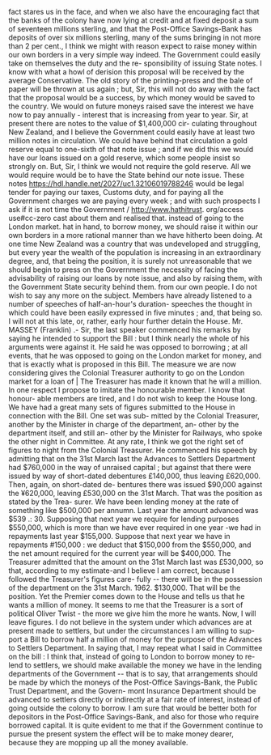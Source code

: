 fact stares us in the face, and when we also have the encouraging fact that the banks of the colony have now lying at credit and at fixed deposit a sum of seventeen millions sterling, and that the Post-Office Savings-Bank has deposits of over six millions sterling, many of the sums bringing in not more than 2 per cent., I think we might with reason expect to raise money within our own borders in a very simple way indeed. The Government could easily take on themselves the duty and the re- sponsibility of issuing State notes. I know with what a howl of derision this proposal will be received by the average Conservative. The old story of the printing-press and the bale of paper will be thrown at us again ; but, Sir, this will not do away with the fact that the proposal would be a success, by which money would be saved to the country. We would on future moneys raised save the interest we have now to pay annually - interest that is increasing from year to year. Sir, at present there are notes to the value of $1,400,000 cir- culating throughout New Zealand, and I believe the Government could easily have at least two million notes in circulation. We could have behind that circulation a gold reserve equal to one-sixth of that note issue ; and if we did this we would have our loans issued on a gold reserve, which some people insist so strongly on. But, Sir, I think we would not require the gold reserve. All we would require would be to have the State behind our note issue. These notes https://hdl.handle.net/2027/uc1.32106019788246 would be legal tender for paying our taxes, Customs duty, and for paying all the Government charges we are paying every week ; and with such prospects I ask if it is not time the Government / http://www.hathitrust. org/access use#cc-zero cast about them and realised that. instead of going to the London market. hat in hand, to borrow money, we should raise it within our own borders in a more rational manner than we have hitherto been doing. At one time New Zealand was a country that was undeveloped and struggling, but every year the wealth of the population is increasing in an extraordinary degree, and, that being the position, it is surely not unreasonable that we should begin to press on the Government the necessity of facing the advisability of raising our loans by note issue, and also by raising them, with the Government State security behind them. from our own people. I do not wish to say any more on the subject. Members have already listened to a number of speeches of half-an-hour's duration- speeches the thought in which could have been easily expressed in five minutes ; and, that being so. I will not at this late, or, rather, early hour further detain the House. Mr. MASSEY (Franklin) .- Sir, the last speaker commenced his remarks by saying he intended to support the Bill : but I think nearly the whole of his arguments were against it. He said he was opposed to borrowing ; at all events, that he was opposed to going on the London market for money, and that is exactly what is proposed in this Bill. The measure we are now considering gives the Colonial Treasurer authority to go on the London market for a loan of | The Treasurer has made it known that he will a million. In one respect I propose to imitate the honourable member. I know that honour- able members are tired, and I do not wish to keep the House long. We have had a great many sets of figures submitted to the House in connection with the Bill. One set was sub- mitted by the Colonial Treasurer, another by the Minister in charge of the department, an- other by the department itself, and still an- other by the Minister for Railways, who spoke the other night in Committee. At any rate, I think we got the right set of figures to night from the Colonial Treasurer. He commenced his speech by admitting that on the 31st March last the Advances to Settlers Department had $760,000 in the way of unraised capital ; but against that there were issued by way of short-dated debentures £140,000, thus leaving £620,000. Then, again, on short-dated de- bentures there was issued $90,000 against the ¥620,000, leaving £530,000 on the 31st March. That was the position as stated by the Trea- surer. We have been lending money at the rate of something like $500,000 per annumn. Last year the amount advanced was $539 .: 30. Supposing that next year we require for lending purposes $550,000, which is more than we have ever required in one year -we had in repayments last year $155,000. Suppose that next year we have in repayments #150,000 : we deduct that $150,000 from the $550,000, and the net amount required for the current year will be $400,000. The Treasurer admitted that the amount on the 31st March last was £530,000, so that, according to my estimate-and I believe I am correct, because I followed the Treasurer's figures care- fully -- there will be in the possession of the department on the 31st March. 1962. $130,000. That will be the position. Yet the Premier comes down to the House and tells us that he wants a million of money. It seems to me that the Treasurer is a sort of political Oliver Twist - the more we give him the more he wants. Now, I will leave figures. I do not believe in the system under which advances are at present made to settlers, but under the circumstances I am willing to sup- port a Bill to borrow half a million of money for the purpose of the Advances to Settlers Department. In saying that, I may repeat what I said in Committee on the bill : I think that, instead of going to London to borrow money to re-lend to settlers, we should make available the money we have in the lending departments of the Government -- that is to say, that arrangements should be made by which the moneys of the Post-Office Savings-Bank, the Public Trust Department, and the Govern- mont Insurance Department should be advanced to settlers directly or indirectly at a fair rate of interest, instead of going outside the colony to borrow. I am sure that would be better both for depositors in the Post-Office Savings-Bank, and also for those who require borrowed capital. It is quite evident to me that if the Government continue to pursue the present system the effect will be to make money dearer, because they are mopping up all the money available. 